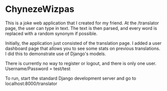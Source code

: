 ChynezeWizpas
=============

This is a joke web application that I created for my friend. At the /translator page, the user can type in text. The text is then parsed, and every word is replaced with a random synonym if possible.

Initially, the application just consisted of the translation page. I added a user dashboard page that allows you to see some stats on previous translations. I did this to demonstrate use of Django's models.

There is currently no way to register or logout, and there is only one user. Username/Password = test/test

To run, start the standard Django development server and go to localhost:8000/translator
